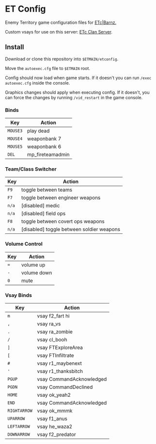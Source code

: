 # ET Config

Enemy Territory game configuration files for [ETc|Barnz.](https://et.trackbase.net/player/5823042/)

Custom vsays for use on this server: [ETc Clan Server](https://et.trackbase.net/server/etc).

## Install

Download or clone this repository into `$ETMAIN/etconfig`.

Move the `autoexec.cfg` file to `$ETMAIN` root.

Config should now load when game starts. If it doesn't you can run `/exec autoexec.cfg` inside the console.

Graphics changes should apply when executing config. If it doesn't, you can force the changes by running `/vid_restart` in the game console.

### Binds

| Key      | Action           |
| -------- | ---------------- |
| `MOUSE3` | play dead        |
| `MOUSE4` | weaponbank 7     |
| `MOUSE5` | weaponbank 6     |
| `DEL`    | mp_fireteamadmin |

### Team/Class Switcher

| Key   | Action                                    |
| ----- | ----------------------------------------- |
| `F9`  | toggle between teams                      |
| `F7`  | toggle between engineer weapons           |
| `n/a` | [disabled] medic                          |
| `n/a` | [disabled] field ops                      |
| `F8`  | toggle between covert ops weapons         |
| `n/a` | [disabled] toggle between soldier weapons |

### Volume Control

| Key | Action      |
| --- | ----------- |
| `=` | volume up   |
| `-` | volume down |
| `0` | mute        |

### Vsay Binds

| Key          | Action                   |
| ------------ | ------------------------ |
| `m`          | vsay f2_fart hi          |
| `,`          | vsay ra_vs               |
| `.`          | vsay ra_zombie           |
| `/`          | vsay cl_booh             |
| `]`          | vsay FTExploreArea       |
| `[`          | vsay FTInfiltrate        |
| `#`          | vsay r1_maybenext        |
| `'`          | vsay r1_thanksbitch      |
| `PGUP`       | vsay CommandAcknowledged |
| `PGDN`       | vsay CommandDeclined     |
| `HOME`       | vsay ok_yeah2            |
| `END`        | vsay CommandAcknowledged |
| `RIGHTARROW` | vsay ok_mmmk             |
| `UPARROW`    | vsay f1_anus             |
| `LEFTARROW`  | vsay he_waza2            |
| `DOWNARROW`  | vsay f2_predator         |
